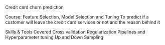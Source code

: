 Credit card churn prediction

Course: Feature Selection, Model Selection and Tuning
To predict if a customer will leave the credit card services or not and the reason behind it

Skills & Tools Covered
Cross validation
Regularization
Pipelines and Hyperparameter tuning
Up and Down Sampling
